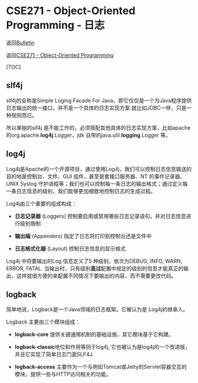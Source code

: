 # CSE271 - Object-Oriented Programming - 日志

返回[Bulletin](./bulletin.md)

返回[CSE271 - Object-Oriented Programming](./CSE271.md)

[TOC]

## slf4j

slf4j的全称是Simple Loging Facade For Java，即它仅仅是一个为Java程序提供日志输出的统一接口，并不是一个具体的日志实现方案.就比如JDBC一样，只是一种规则而已。

所以单独的slf4j 是不能工作的，必须搭配其他具体的日志实现方案，比如apache 的org.apache.**log4j**.Logger，jdk 自带的java.util.**logging**.Logger 等。

## log4j

Log4j是Apache的一个开源项目，通过使用Log4j，我们可以控制日志信息输送的目的地是控制台、文件、GUI 组件，甚至是套接口服务器、NT 的事件记录器、UNIX Syslog 守护进程等；我们也可以控制每一条日志的输出格式；通过定义每一条日志信息的级别，我们能够更加细致地控制日志的生成过程。

Log4j由三个重要的组成构成：

- **日志记录器** (Loggers) 控制要启用或禁用哪些日志记录语句，并对日志信息进行级别限制

- **输出端** (Appenders) 指定了日志将打印到控制台还是文件中

- **日志格式化器** (Layout) 控制日志信息的显示格式

Log4j 中将要输出的Log 信息定义了5 种级别，依次为DEBUG, INFO, WARN, ERROR, FATAL. 当输出时，只有级别**高过**配置中规定的级别的信息才能真正的输出，这样就很方便的来配置不同情况下要输出的内容，而不需要更改代码。

## logback

简单地说，Logback是一个Java领域的日志框架。它被认为是 Log4j的继承人。

Logback 主要由三个模块组成：

- **logback-core** 提供关键通用机制的基础设施，其它模块基于它构建。

- **logback-classic**地位和作用等同于log4j, 它也被认为是log4j的一个改进版，并且它实现了简单日志门面SLF4J.

- **logback-access** 主要作为一个与例如Tomcat或Jetty的Servlet容器交互的模块，提供一些与HTTP访问相关的功能。

